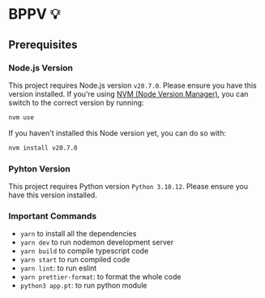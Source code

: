 # BPPV 💡

## Prerequisites

### Node.js Version

This project requires Node.js version `v20.7.0`. Please ensure you have this version installed. If you're using [NVM (Node Version Manager)](https://github.com/nvm-sh/nvm), you can switch to the correct version by running:

```bash
nvm use
```

If you haven't installed this Node version yet, you can do so with:

```bash
nvm install v20.7.0
```

### Pyhton Version

This project requires Python version `Python 3.10.12`. Please ensure you have this version installed.

### Important Commands

- `yarn` to install all the dependencies
- `yarn dev` to run nodemon development server
- `yarn build` to compile typescript code
- `yarn start` to run compiled code
- `yarn lint`: to run eslint
- `yarn prettier-format`: to format the whole code
- `python3 app.pt`: to run python module
